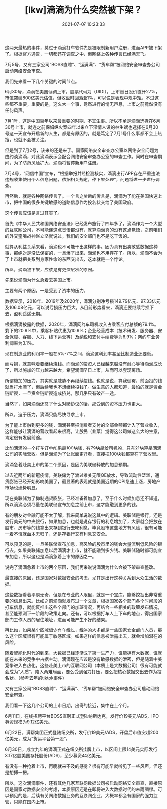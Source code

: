 ﻿---
layout: post
title:  "[lkw]滴滴为什么突然被下架？"
date:   2021-07-07 10:23:33
categories: update
---
这两天最热的事件，莫过于滴滴打车软件先是被限制新用户注册，进而APP被下架了。根据官方通告，一切都还在调查之中，但网络上各种传言已经满天飞。

7月5号，又有三家公司“BOSS直聘”、“运满满”、“货车帮”被网络安全审查办公司启动网络安全审查。

我们先来看一下几个关键的时间节点。

6月30号，滴滴在美国低调上市，股票代码为（DIDI），上市首日股价直升27%，市值突破800亿美元估值，但收盘时回落至1%，可以说是表现中规中矩。不过这些都不重要，重要的是，这么大一个事，竟然进行的悄无声息，上市之前竟然没有任何风声。

7月1号，这是中国百年以来最重要的时期，不宜生事。所以不单是滴滴选择在6月30号上市，就连之前保姆纵火案四年以来立下深情人设的林生斌也选择在6月30号这一天宣布开启新的人生，都是有原因的，就是笃定了7月1号什么事都不会上热搜，也就不会被关注。

但是到了7月2号，该来的还是来了。国家网络安全审查办公室以网络安全问题为由约谈滴滴，对此滴滴表示会配合网络安全审查办公室的审查工作。同时在审查期间，为了防范风险扩大，滴滴将暂停新用户注册。

7月4号，“网信中国”宣布，“根据举报并经检测核实，滴滴出行APP存在严重违法违规收集使用个人信息问题，依据相关规定，作下架处理”，问题将进一步进行调查。

再然后，就是各种网络传言了。一个言之凿凿的传言是，滴滴为了能在美国快速上市，把中国的很多关键敏感的道路信息作为投名状交给了美国政府。

这个传言应该是言过其实了。

首先《中华人民共和国网络安全法》已经发布施行了四年多了，滴滴作为一个大型的互联网公司，不可能连这点觉悟都没有。就算滴滴真的没有这点觉悟，之前咱们的外交歪嘴战神赵立坚就说过，我们的安全部门也不是吃干饭的。

就算从利益关系来看，滴滴也不可能干出这样的事。因为真有出卖敏感数据这种事，那绝对是没法保密的，一旦爆了出来，滴滴也不用存在了。所以，滴滴不会为了上市就把关系到身家性命的东西交出去，这本就是一个悖论。

所以，滴滴被下架，应该是有更深层次的原因。

先来说滴滴为什么急着去美国上市。

主要有两个原因，一是受到了资本的压力。

数据显示，2018年、2019年及2020年，滴滴分别净亏损149.79亿元、97.33亿元及106.08亿元，可以说亏损压力巨大。从目前形势看来，滴滴还要继续亏损下去，盈利遥遥无期。

根据滴滴披露的数据，2020年，滴滴网约车司机收入占乘客应付总额的79.1%。剩下的20.9%中，乘客补贴优惠为10.9%；企业经营成本（技术研发、服务器、安全保障、客服、人力、线下运营等）及纳税和支付手续费等为6.9%；网约车业务利润率为3.1%。

现在制造业的利润率一般在5%-7%之间，滴滴这利润率甚至比制造业还要低。

而亏损，就意味着要继续烧钱。而滴滴的投资人已经越来越没有耐心等待滴滴成长了，所以施加的压力越来越大，希望滴滴早日上市，从而可以套现离场。

所谓施加的压力，其实就是威胁不再继续投钱。也就是说，算我倒霉，前面投的钱就当打水漂了，但后续我也不想继续投钱了。做生意的人都知道，最怕的就是资金链断裂，一旦资金链断裂造成挤兑，那几乎只有破产一途。

当然了，如果滴滴还签了什么对赌协议的话，那受到的资本压力也更大。

所以，迫于压力，滴滴只能尽快寻求上市。

为了能上市融到更多的钱，滴滴甚至把消费者支付的全部金额都计入了营业收入，这样能够让滴滴的营收看起来很高，让股民（韭菜）觉得这公司做这么大的生意，肯定很有发展前途。

比如滴滴的一个打车订单如果是100块钱，有79块是给司机的，只有21块算是滴滴公司的实际营收。但是滴滴为了让账面更好看，直接把100块钱都算在了营收里。

滴滴急着赴美上市的第二个原因，是因为美联储释放的加息预期。

过去近两年的新冠疫情，美联储为了渡过难关无限QE放水，导致流动性泛滥，通货膨胀已经开始影响美国了，最显著的表现就是美国近期的CPI急速上涨，房地产市场也涨势明显。

现在美联储为了抑制通货膨胀，已经准备着加息了，至于什么时候加息还不知道，所以滴滴必须尽量在美联储宣布加息之前上市，这才能融到更多的钱。

有的朋友对金融可能不太了解，我来简单说说这其中的逻辑。美联储是银行，还是发行美元的中央银行，如果加息，也就是说存银行的利息增加了，大家就会把放在股市、房市等的钱拿出来存到银行去吃利息，毕竟股市这些地方有风险，很有可能一着不慎就血本无归了，还是存银行又有利息又安全。

可以预见的是，一旦美联储宣布加息，高风险的股市里的钱会大量流到低风险的银行去。如果美联储加息以后滴滴才上市，就不能融到多少钱。美联储随时都可能宣布加息，所以这也是滴滴急着上市的原因之一。

说完了滴滴急着上市的两个原因，我们再来说说滴滴为什么会被下架审查整改。

最直接的原因，还是国家对数据安全的考虑，尤其是出行这种关系到大众生活的数据。

这些数据看着平淡无奇，但是在专业的人眼里，就是一个宝库，能够挖掘出非常重要的信息出来。比如之前滴滴就发布过一个文章，根据国家各个部门各个时间段的打车信息，就能反推出这些个部门的加班情况，再结合一些相关的政策发布情况，甚至能预测下一阶段的政策走向。还有，可以根据打车人上下车的地点，得出国家部门工作人员的居住地址，进而可能产生不好的结果。

再比如，如果某个区域很少有车经过，经停的大多都是一些国家安全部门人员，那么这个区域很有可能属于敏感区域。如果这样的信息被泄露出去，就会增加潜在的风险。

随着智能化时代的到来，大数据已经逐渐成了第一生产力，谁能拥有大数据，谁就能在未来的竞争中占据主动。滴滴现在应该是没有敏感数据的泄密，但是随着中美竞争进入白热化，这些赴美上市的互联网公司（本质上是大数据公司）很有可能就会成为“人质”，陷入两难局面，要么受到强力打压，要么把核心数据交出去作为投名状。（参考去年的tiktok事件）

又有三家公司“BOSS直聘”、“运满满”、“货车帮”被网络安全审查办公司启动网络安全审查。

我们看一下这几个公司的上市日期，出奇的接近，集中在上个月。

6月11日，在线招聘平台BOSS直聘正式登陆纳斯达克，发行价19美元/ADS，IPO募资规模为9.12亿美元。

6月22日，满帮集团正式登陆纽交所，发行价19美元/ADS，开盘后市值突超200亿美元，成为“货运平台第一股”。

6月30日，成立九年的滴滴正式在纽交所挂牌上市，以区间上限14美元实际发行3.17亿股美国存托股份(ADS)，至少募资44亿美元。

有没有一种抢着上市，再晚就来不及的感觉？很有可能早就听见了一些风声，但还是想搏一把。

所以，这次滴滴事件，还有其他几家互联网数据公司被启动网络安全审查，直接原因是国家对数据安全的考虑，本质原因还是在即将进入大数据时代的未雨绸缪。可以预见的是，后续有关网络数据业务的互联网企业，大概率都会有国家的强力监管，只能在国内上市。

